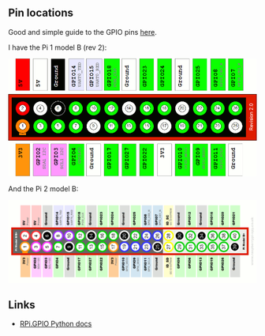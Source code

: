 ## Pin locations

Good and simple guide to the GPIO pins [here](http://www.raspberrypi-spy.co.uk/2012/06/simple-guide-to-the-rpi-gpio-header-and-pins/).

I have the Pi 1 model B (rev 2):

![Cheat sheet for Pi B rev2](gpio-cheat-sheet-Pi-1B-rev2.png)

And the Pi 2 model B:

![Cheat sheet for Pi 2B](gpio-cheat-sheet-Pi-2B.png)


## Links

- [RPi.GPIO Python docs](http://sourceforge.net/p/raspberry-gpio-python/wiki/Examples/)
